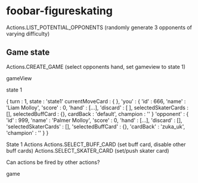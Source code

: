 # foobar-figureskating

Actions.LIST_POTENTIAL_OPPONENTS (randomly generate 3 opponents of varying difficulty)

## Game state

Actions.CREATE_GAME (select opponents hand, set gameview to state 1)

gameView


state 1

{
    turn : 1,
    state : 'state1'
    currentMoveCard : {
    },
    'you' : {
        'id' : 666,
        'name' : 'Liam Molloy',
        'score' : 0,
        'hand' : [...],
        'discard' : [
        ],
        selectedSkaterCards : [],
        selectedBuffCard : {},
        cardBack : 'default',
        champion : ''
    }
    'opponent' : {
        'id' : 999,
        'name' : 'Palmer Molloy',
        'score' : 0,
        'hand' : [...],
        'discard' : [],
        'selectedSkaterCards' : [],
        'selectedBuffCard' : {},
        'cardBack' : 'zuka_uk',
        'champion' : ''
    }
}

State 1 Actions
Actions.SELECT_BUFF_CARD (set buff card, disable other buff cards)
Actions.SELECT_SKATER_CARD (set/push skater card)

Can actions be fired by other actions?

game
